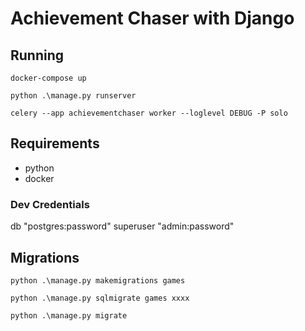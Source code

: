 # Achievement Chaser with Django

## Running

`docker-compose up`

`python .\manage.py runserver`

`celery --app achievementchaser worker --loglevel DEBUG -P solo`

## Requirements

* python
* docker

### Dev Credentials

db "postgres:password"
superuser "admin:password"

## Migrations
`python .\manage.py makemigrations games`

`python .\manage.py sqlmigrate games xxxx`

`python .\manage.py migrate`